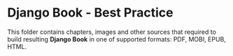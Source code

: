 Django Book - Best Practice
===========

This folder contains chapters, images and other sources that required to build resulting **Django Book** in one of supported formats: PDF, MOBI, EPUB, HTML.